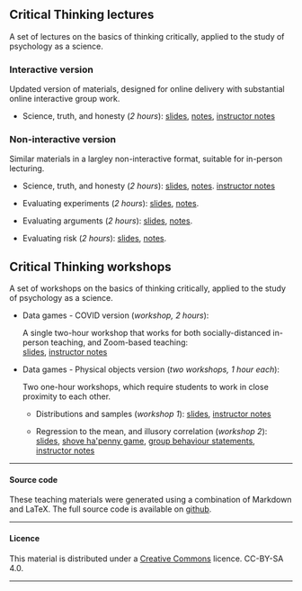 
## Critical Thinking lectures

A set of lectures on the basics of thinking critically, applied to the study of
psychology as a science.

### Interactive version

Updated version of materials, designed for online delivery with substantial
online interactive group work.

- Science, truth, and honesty (_2 hours_):
   [slides](ScienceTruthHonestyInteract.pdf),
   [notes](ScienceTruthHonestyNotesInteract.html),
   [instructor notes](ScienceTruthHonestyInstructInteract.html)


### Non-interactive version

Similar materials in a largley non-interactive format, suitable for in-person lecturing.

- Science, truth, and honesty (_2 hours_):
   [slides](ScienceTruthHonesty.pdf),
   [notes](ScienceTruthHonestyNotes.html).
   [instructor notes](ScienceTruthHonestyInstruct.html)

- Evaluating experiments (_2 hours_):
   [slides](EvaluatingExperiments.pdf),
   [notes](EvaluatingExperiments.html).

- Evaluating arguments (_2 hours_):
   [slides](EvaluatingArguments.pdf),
   [notes](EvaluatingArguments.html).

- Evaluating risk (_2 hours_): [slides](EvaluatingRisk.pdf),
   [notes](EvaluatingRisk.html).

## Critical Thinking workshops

A set of workshops on the basics of thinking critically, applied to the study
of psychology as a science.

- Data games - COVID version (_workshop, 2 hours_):

    A single two-hour workshop that works for both socially-distanced in-person teaching, and Zoom-based teaching:	
	[slides](data-games-slides.pdf),
	[instructor notes](data-games.html)

- Data games - Physical objects version (_two workshops, 1 hour each_):

    Two one-hour workshops, which require students to work in close proximity to each other.

    - Distributions and samples (_workshop 1_):
       [slides](distributions-samples.pdf),
       [instructor notes](distributions-samples.html)

    - Regression to the mean, and illusory correlation (_workshop 2_):
       [slides](regress-corr.pdf), 
       [shove ha'penny game](http://www.psy.plymouth.ac.uk/labplus/lp411ShoveHapenny/default.html), 
       [group behaviour statements](irr-corr.html), 
       [instructor notes](regress-corr.html)

____

#### Source code

These teaching materials were generated using a combination of
Markdown and LaTeX. The full source code is available on
[github](https://github.com/ajwills72/critical-thinking).

___

#### Licence

This material is distributed under a [Creative
Commons](https://creativecommons.org/) licence. CC-BY-SA 4.0.

____

